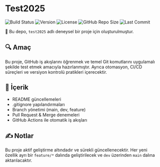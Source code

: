 # Test2025
![Build Status](https://img.shields.io/badge/build-passing-brightgreen)
![Version](https://img.shields.io/badge/version-0.1.0-yellow)
![License](https://img.shields.io/badge/license-MIT-blue)
![GitHub Repo Size](https://img.shields.io/github/repo-size/beyinvesinir/test2025)
![Last Commit](https://img.shields.io/github/last-commit/beyinvesinir/test2025)

🚀 Bu depo, `test2025` adlı deneysel bir proje için oluşturulmuştur.

## 🔍 Amaç

Bu proje, GitHub iş akışlarını öğrenmek ve temel Git komutlarını uygulamalı şekilde test etmek amacıyla hazırlanmıştır. Ayrıca otomasyon, CI/CD süreçleri ve versiyon kontrolü pratikleri içerecektir.

## 🧩 İçerik

- README güncellemeleri
- .gitignore yapılandırmaları
- Branch yönetimi (main, dev, feature)
- Pull Request & Merge denemeleri
- GitHub Actions ile otomatik iş akışları

## ✍️ Notlar

Bu proje aktif geliştirme altındadır ve sürekli güncellenecektir. Her yeni özellik ayrı bir `feature/*` dalında geliştirilecek ve `dev` üzerinden `main` dalına aktarılacaktır.
